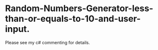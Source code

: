 # Random-Numbers-Generator-less-than-or-equals-to-10-and-user-input.

Please see my c# commenting for details. 
